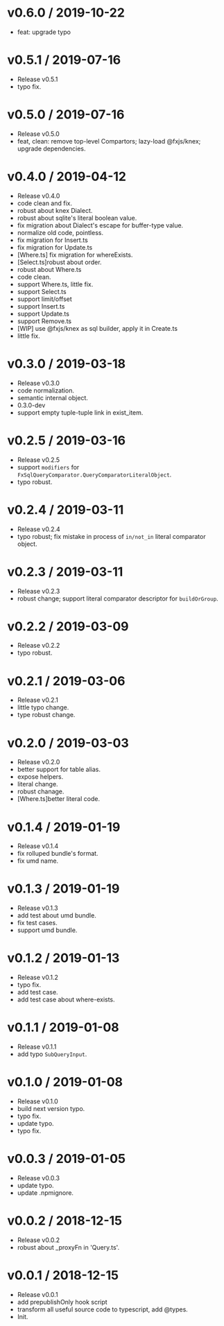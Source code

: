 
v0.6.0 / 2019-10-22
==================

  * feat: upgrade typo

v0.5.1 / 2019-07-16
===================

  * Release v0.5.1
  * typo fix.

v0.5.0 / 2019-07-16
===================

  * Release v0.5.0
  * feat, clean: remove top-level Compartors; lazy-load @fxjs/knex; upgrade dependencies.

v0.4.0 / 2019-04-12
===================

  * Release v0.4.0
  * code clean and fix.
  * robust about knex Dialect.
  * robust about sqlite's literal boolean value.
  * fix migration about Dialect's escape for buffer-type value.
  * normalize old code, pointless.
  * fix migration for Insert.ts
  * fix migration for Update.ts
  * [Where.ts] fix migration for whereExists.
  * [Select.ts]robust about order.
  * robust about Where.ts
  * code clean.
  * support Where.ts, little fix.
  * support Select.ts
  * support limit/offset
  * support Insert.ts
  * support  Update.ts
  * support Remove.ts
  * [WIP] use @fxjs/knex as sql builder, apply it in Create.ts
  * little fix.

v0.3.0 / 2019-03-18
===================

  * Release v0.3.0
  * code normalization.
  * semantic internal object.
  * 0.3.0-dev
  * support empty tuple-tuple link in exist_item.

v0.2.5 / 2019-03-16
===================

  * Release v0.2.5
  * support `modifiers` for `FxSqlQueryComparator.QueryComparatorLiteralObject`.
  * typo robust.

v0.2.4 / 2019-03-11
===================

  * Release v0.2.4
  * typo robust; fix mistake in process of `in/not_in` literal comparator object.

v0.2.3 / 2019-03-11
===================

  * Release v0.2.3
  * robust change; support literal comparator descriptor for `buildOrGroup`.

v0.2.2 / 2019-03-09
===================

  * Release v0.2.2
  * typo robust.

v0.2.1 / 2019-03-06
===================

  * Release v0.2.1
  * little typo change.
  * type robust change.

v0.2.0 / 2019-03-03
===================

  * Release v0.2.0
  * better support for table alias.
  * expose helpers.
  * literal change.
  * robust chanage.
  * [Where.ts]better literal code.

v0.1.4 / 2019-01-19
===================

  * Release v0.1.4
  * fix rolluped bundle's format.
  * fix umd name.

v0.1.3 / 2019-01-19
===================

  * Release v0.1.3
  * add test about umd bundle.
  * fix test cases.
  * support umd bundle.

v0.1.2 / 2019-01-13
===================

  * Release v0.1.2
  * typo fix.
  * add test case.
  * add test case about where-exists.

v0.1.1 / 2019-01-08
===================

  * Release v0.1.1
  * add typo `SubQueryInput`.

v0.1.0 / 2019-01-08
===================

  * Release v0.1.0
  * build next version typo.
  * typo fix.
  * update typo.
  * typo fix.

v0.0.3 / 2019-01-05
===================

  * Release v0.0.3
  * update typo.
  * update .npmignore.

v0.0.2 / 2018-12-15
===================

  * Release v0.0.2
  * robust about _proxyFn in 'Query.ts'.

v0.0.1 / 2018-12-15
===================

  * Release v0.0.1
  * add prepublishOnly hook script
  * transform all useful source code to typescript, add @types.
  * Init.
